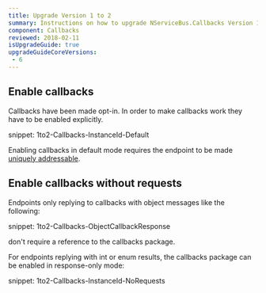 ```yaml
---
title: Upgrade Version 1 to 2
summary: Instructions on how to upgrade NServiceBus.Callbacks Version 1 to 2.
component: Callbacks
reviewed: 2018-02-11
isUpgradeGuide: true
upgradeGuideCoreVersions:
 - 6
---
```



## Enable callbacks

Callbacks have been made opt-in. In order to make callbacks work they have to be enabled explicitly. 

snippet: 1to2-Callbacks-InstanceId-Default

Enabling callbacks in default mode requires the endpoint to be made [uniquely addressable](/nservicebus/messaging/callbacks.md#message-routing).

## Enable callbacks without requests

Endpoints only replying to callbacks with object messages like the following:

snippet: 1to2-Callbacks-ObjectCallbackResponse

don't require a reference to the callbacks package. 

For endpoints replying with int or enum results, the callbacks package can be enabled in response-only mode:

snippet: 1to2-Callbacks-InstanceId-NoRequests

